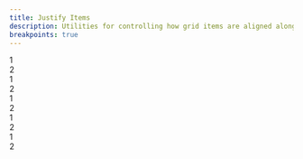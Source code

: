 ```yaml
---
title: Justify Items
description: Utilities for controlling how grid items are aligned along their inline axis.
breakpoints: true
---
```

<div>
    <table-utility prefix="justify-items" property="justify-align-items" attribute="justify-items" class="mb-lg"></table-utility>
    <card-example>
		<div class="container h-full rounded-md bg-surface-1 p-24">
			<div class="container grid justify-items-start border-b border-alpha-1 mb-24 pb-24">
				<div class="w-1/2 p-10 mb-8 bg-info text-center rounded-sm"><span class="text-xs text-white font-semibold">1</span></div>
				<div class="w-1/2 p-10 bg-info text-center rounded-sm"><span class="text-xs text-white font-semibold">2</span></div>
			</div>
			<div class="container grid justify-items-end border-b border-alpha-1 mb-24 pb-24">
				<div class="w-1/2 p-10 mb-8 bg-info text-center rounded-sm"><span class="text-xs text-white font-semibold">1</span></div>
				<div class="w-1/2 p-10 bg-info text-center rounded-sm"><span class="text-xs text-white font-semibold">2</span></div>
			</div>
			<div class="container grid justify-items-center border-b border-alpha-1 mb-24 pb-24">
				<div class="w-1/2 p-10 mb-8 bg-info text-center rounded-sm"><span class="text-xs text-white font-semibold">1</span></div>
				<div class="w-1/2 p-10 bg-info text-center rounded-sm"><span class="text-xs text-white font-semibold">2</span></div>
			</div>
			<div class="container grid justify-items-baseline border-b border-alpha-1 mb-24 pb-24">
				<div class="w-1/2 p-10 mb-8 bg-info text-center rounded-sm"><span class="text-xs text-white font-semibold">1</span></div>
				<div class="w-1/2 p-10 bg-info text-center rounded-sm"><span class="text-xs text-white font-semibold">2</span></div>
			</div>
			<div class="container grid justify-items-stretch">
				<div class="w-1/2 p-10 mb-8 bg-info text-center rounded-sm"><span class="text-xs text-white font-semibold">1</span></div>
				<div class="w-1/2 p-10 bg-info text-center rounded-sm"><span class="text-xs text-white font-semibold">2</span></div>
			</div>
		</div>
    </card-example>
</div>
